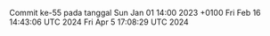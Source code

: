 Commit ke-55 pada tanggal Sun Jan 01 14:00 2023 +0100
Fri Feb 16 14:43:06 UTC 2024
Fri Apr  5 17:08:29 UTC 2024
